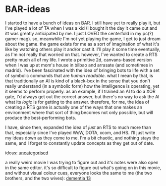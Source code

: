 # BAR-ideas

I started to have a bunch of ideas on BAR. I still have yet to really play it, but I've played a lot of TA when I was a kid (I bought it the day it came out and itt was greatly anticipated by me. I just LOVED the centerfold in my pc(?) gamer mag). so, meanwhile I'm not yet playing the game, I get to just dream about the game. the game exists for me as a sort of imagination of what it's like by watching others play it and/or cast it. I'll play it some time eventually, as I'm not really that worried on that. however, I've wanted to create a RTS pretty much all of my life. I wrote a primitive 2d, canvans-based version when I was up at mom's house in bilbao and arrasate (and sometimes in madrid). I've been fascinated with the idea of bringing bots to life with a set of symbolic commands that are *human readable*. what I mean by that, is that traditionally an AI is kind of a black-box in the sense that you don't really understand (in a symbolic form) how the intelligence is operating, yet it seems to perform properly. as an example, if I trained an AI to do a XOR gate, I'd always get out the correct answer, but there's no way to ask the AI what its *logic* is for getting to the answer. therefore, for me, the idea of creating a RTS game is actually one of the ways that one makes an environment where that sort of thing becomes not only possible, but will produce the best-performing bots.

I have, since then, expanded the idea of *just* an RTS to much more than that, especially since I've played WoW, DOTA, xcom, and HS. I'll just write my ideas down as they come to me. I'm a bit chaotic, and nothing stays the same, and I forget to constantly update concepts as they get out of date.

ideas: [uncategorised](/uncategorized.md)

a really weird movie I was trying to figure out and it's notes were also open in the same editor. it's so difficult to figure out what's going on in this movie, and without visual colour cues, everyone looks the same to me (the two brothers, and the two wives): [dementia 13](/dimentia-13.md)
